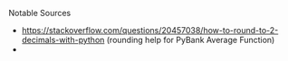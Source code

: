 Notable Sources
- https://stackoverflow.com/questions/20457038/how-to-round-to-2-decimals-with-python (rounding help for PyBank Average Function)
- 
